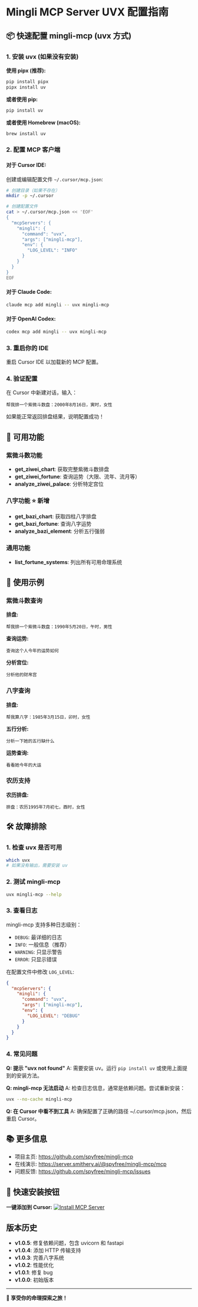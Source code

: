 # Mingli MCP Server UVX 配置指南

## 📦 快速配置 mingli-mcp (uvx 方式)

### 1. 安装 uvx (如果没有安装)

**使用 pipx (推荐):**
```bash
pip install pipx
pipx install uv
```

**或者使用 pip:**
```bash
pip install uv
```

**或者使用 Homebrew (macOS):**
```bash
brew install uv
```

### 2. 配置 MCP 客户端

#### 对于 Cursor IDE:

创建或编辑配置文件 `~/.cursor/mcp.json`:

```bash
# 创建目录（如果不存在）
mkdir -p ~/.cursor

# 创建配置文件
cat > ~/.cursor/mcp.json << 'EOF'
{
  "mcpServers": {
    "mingli": {
      "command": "uvx",
      "args": ["mingli-mcp"],
      "env": {
        "LOG_LEVEL": "INFO"
      }
    }
  }
}
EOF
```

#### 对于 Claude Code:

```bash
claude mcp add mingli -- uvx mingli-mcp
```

#### 对于 OpenAI Codex:

```bash
codex mcp add mingli -- uvx mingli-mcp
```

### 3. 重启你的 IDE

重启 Cursor IDE 以加载新的 MCP 配置。

### 4. 验证配置

在 Cursor 中新建对话，输入：

```
帮我排一个紫微斗数盘：2000年8月16日，寅时，女性
```

如果能正常返回排盘结果，说明配置成功！

## 🔧 可用功能

### 紫微斗数功能
- **get_ziwei_chart**: 获取完整紫微斗数排盘
- **get_ziwei_fortune**: 查询运势（大限、流年、流月等）
- **analyze_ziwei_palace**: 分析特定宫位

### 八字功能 ⭐ **新增**
- **get_bazi_chart**: 获取四柱八字排盘
- **get_bazi_fortune**: 查询八字运势
- **analyze_bazi_element**: 分析五行强弱

### 通用功能
- **list_fortune_systems**: 列出所有可用命理系统

## 📝 使用示例

### 紫微斗数查询

**排盘:**
```
帮我排一个紫微斗数盘：1990年5月20日，午时，男性
```

**查询运势:**
```
查询这个人今年的运势如何
```

**分析宫位:**
```
分析他的财帛宫
```

### 八字查询

**排盘:**
```
帮我算八字：1985年3月15日，卯时，女性
```

**五行分析:**
```
分析一下她的五行缺什么
```

**运势查询:**
```
看看她今年的大运
```

### 农历支持

**农历排盘:**
```
排盘：农历1995年7月初七，酉时，女性
```

## 🛠️ 故障排除

### 1. 检查 uvx 是否可用
```bash
which uvx
# 如果没有输出，需要安装 uv
```

### 2. 测试 mingli-mcp
```bash
uvx mingli-mcp --help
```

### 3. 查看日志
mingli-mcp 支持多种日志级别：
- `DEBUG`: 最详细的日志
- `INFO`: 一般信息（推荐）
- `WARNING`: 只显示警告
- `ERROR`: 只显示错误

在配置文件中修改 `LOG_LEVEL`:
```json
{
  "mcpServers": {
    "mingli": {
      "command": "uvx",
      "args": ["mingli-mcp"],
      "env": {
        "LOG_LEVEL": "DEBUG"
      }
    }
  }
}
```

### 4. 常见问题

**Q: 提示 "uvx not found"**
A: 需要安装 uv。运行 `pip install uv` 或使用上面提到的安装方法。

**Q: mingli-mcp 无法启动**
A: 检查日志信息，通常是依赖问题。尝试重新安装：
```bash
uvx --no-cache mingli-mcp
```

**Q: 在 Cursor 中看不到工具**
A: 确保配置了正确的路径 ~/.cursor/mcp.json，然后重启 Cursor。

## 📚 更多信息

- 项目主页: https://github.com/spyfree/mingli-mcp
- 在线演示: https://server.smithery.ai/@spyfree/mingli-mcp/mcp
- 问题反馈: https://github.com/spyfree/mingli-mcp/issues

## 🎯 快速安装按钮

**一键添加到 Cursor:**
[![Install MCP Server](https://img.shields.io/badge/Cursor-Add+MCP+Server-blue?logo=cursor)](https://cursor.com/install-mcp?name=mingli&config=eyJjb21tYW5kIjoidXZ4IiwiYXJncyI6WyJtaW5nbGktbWNwIl19)

## 版本历史

- **v1.0.5**: 修复依赖问题，包含 uvicorn 和 fastapi
- **v1.0.4**: 添加 HTTP 传输支持
- **v1.0.3**: 完善八字系统
- **v1.0.2**: 性能优化
- **v1.0.1**: 修复 bug
- **v1.0.0**: 初始版本

---

**🔮 享受你的命理探索之旅！**
